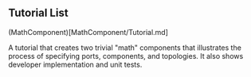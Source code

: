 ## Tutorial List

(MathComponent)[MathComponent/Tutorial.md]

A tutorial that creates two trivial "math" components that illustrates the process of specifying ports, components, and topologies. It also shows developer implementation and unit tests.